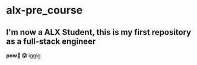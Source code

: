 # alx-pre_course

## I'm now a ALX Student, this is my first repository as a full-stack engineer 
**pow🔫 😜**
iggig
